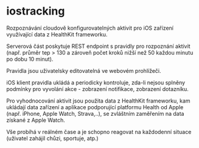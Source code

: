 # iostracking

Rozpoznávání cloudově konfigurovatelných aktivit pro iOS zařízení využívající data z HealthKit frameworku.

Serverová část poskytuje REST endpoint s pravidly pro rozpoznání aktivit (např. průměr tep > 130 a zároveň počet kroků nižší než 50 každou minutu po dobu 10 minut).

Pravidla jsou uživatelsky editovatelná ve webovém prohlížeči. 

iOS klient pravidla ukládá a periodicky kontroluje, zda-li nejsou splněny podmínky pro vyvolání akce - zobrazení notifikace, zobrazení dotazníku.

Pro vyhodnocování aktivit jsou použita data z HealthKit frameworku, kam ukládají data zařízení a aplikace podporující platformu Health od Apple (např. iPhone, Apple Watch, Strava,..), se zvláštním zaměřením na data získané z Apple Watch.

Vše probíhá v reálném čase a je schopno reagovat na každodenní situace (uživatel zahájil chůzi, sportuje, atp.)
